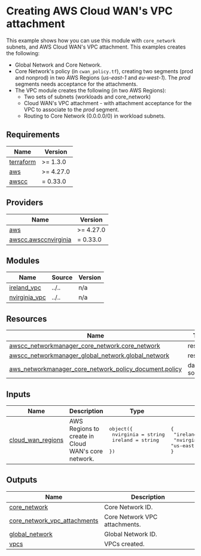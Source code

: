 <!-- BEGIN_TF_DOCS -->
# Creating AWS Cloud WAN's VPC attachment

This example shows how you can use this module with `core_network` subnets, and AWS Cloud WAN's VPC attachment. This examples creates the following:

* Global Network and Core Network.
* Core Network's policy (in `cwan_policy.tf`), creating two segments (prod and nonprod) in two AWS Regions (*us-east-1* and *eu-west-1*). The *prod* segments needs acceptance for the attachments.
* The VPC module creates the following (in two AWS Regions):
  * Two sets of subnets (workloads and core\_network)
  * Cloud WAN's VPC attachment - with attachment acceptance for the VPC to associate to the *prod* segment.
  * Routing to Core Network (0.0.0.0/0) in workload subnets.

## Requirements

| Name | Version |
|------|---------|
| <a name="requirement_terraform"></a> [terraform](#requirement\_terraform) | >= 1.3.0 |
| <a name="requirement_aws"></a> [aws](#requirement\_aws) | >= 4.27.0 |
| <a name="requirement_awscc"></a> [awscc](#requirement\_awscc) | = 0.33.0 |

## Providers

| Name | Version |
|------|---------|
| <a name="provider_aws"></a> [aws](#provider\_aws) | >= 4.27.0 |
| <a name="provider_awscc.awsccnvirginia"></a> [awscc.awsccnvirginia](#provider\_awscc.awsccnvirginia) | = 0.33.0 |

## Modules

| Name | Source | Version |
|------|--------|---------|
| <a name="module_ireland_vpc"></a> [ireland\_vpc](#module\_ireland\_vpc) | ../.. | n/a |
| <a name="module_nvirginia_vpc"></a> [nvirginia\_vpc](#module\_nvirginia\_vpc) | ../.. | n/a |

## Resources

| Name | Type |
|------|------|
| [awscc_networkmanager_core_network.core_network](https://registry.terraform.io/providers/hashicorp/awscc/0.33.0/docs/resources/networkmanager_core_network) | resource |
| [awscc_networkmanager_global_network.global_network](https://registry.terraform.io/providers/hashicorp/awscc/0.33.0/docs/resources/networkmanager_global_network) | resource |
| [aws_networkmanager_core_network_policy_document.policy](https://registry.terraform.io/providers/hashicorp/aws/latest/docs/data-sources/networkmanager_core_network_policy_document) | data source |

## Inputs

| Name | Description | Type | Default | Required |
|------|-------------|------|---------|:--------:|
| <a name="input_cloud_wan_regions"></a> [cloud\_wan\_regions](#input\_cloud\_wan\_regions) | AWS Regions to create in Cloud WAN's core network. | <pre>object({<br>    nvirginia = string<br>    ireland   = string<br>  })</pre> | <pre>{<br>  "ireland": "eu-west-1",<br>  "nvirginia": "us-east-1"<br>}</pre> | no |

## Outputs

| Name | Description |
|------|-------------|
| <a name="output_core_network"></a> [core\_network](#output\_core\_network) | Core Network ID. |
| <a name="output_core_network_vpc_attachments"></a> [core\_network\_vpc\_attachments](#output\_core\_network\_vpc\_attachments) | Core Network VPC attachments. |
| <a name="output_global_network"></a> [global\_network](#output\_global\_network) | Global Network ID. |
| <a name="output_vpcs"></a> [vpcs](#output\_vpcs) | VPCs created. |
<!-- END_TF_DOCS -->